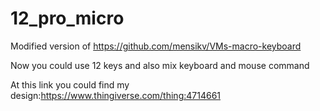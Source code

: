 # 12_pro_micro

Modified version of https://github.com/mensikv/VMs-macro-keyboard

Now you could use 12 keys and also mix keyboard and mouse command

At this link you could find my design:https://www.thingiverse.com/thing:4714661
